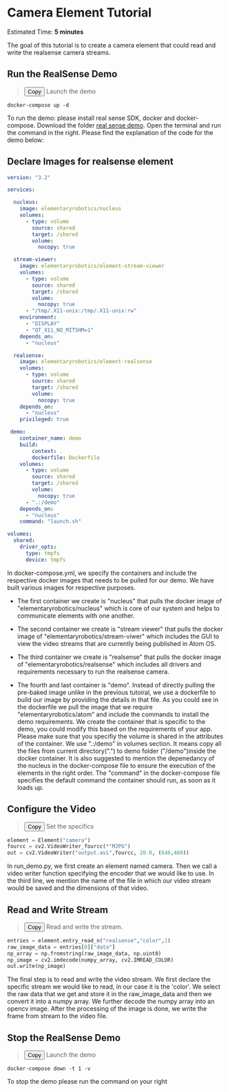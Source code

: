 
# Camera Element Tutorial

Estimated Time: **5 minutes**

The goal of this tutorial is to create a camera element that could read and write the realsense camera streams.

## **Run the RealSense Demo**

> <button class="copy-button" onclick='copyText(this, "docker-compose up -d")'>Copy</button> Launch the demo

```shell_session
docker-compose up -d
```

To run the demo: please install real sense SDK, docker and docker-compose. Download the folder <a href="real-sense-demo.zip" download>real sense demo</a>. Open the terminal and run the command in the right.   Please find the explanation of the code for the demo below:

## Declare Images for realsense element

```yaml
version: "3.2"

services:

  nucleus:
    image: elementaryrobotics/nucleus
    volumes:
      - type: volume
        source: shared
        target: /shared
        volume:
          nocopy: true

  stream-viewer:
    image: elementaryrobotics/element-stream-viewer
    volumes:
      - type: volume
        source: shared
        target: /shared
        volume:
          nocopy: true
      - "/tmp/.X11-unix:/tmp/.X11-unix:rw"
    environment:
      - "DISPLAY"
      - "QT_X11_NO_MITSHM=1"
    depends_on:
      - "nucleus"

  realsense:
    image: elementaryrobotics/element-realsense
    volumes:
      - type: volume
        source: shared
        target: /shared
        volume:
          nocopy: true
    depends_on:
      - "nucleus"
    privileged: true

 demo:
    container_name: demo
    build:
        context: .
        dockerfile: Dockerfile
    volumes:
      - type: volume
        source: shared
        target: /shared
        volume:
          nocopy: true
      - ".:/demo"
    depends_on:
      - "nucleus"
    command: "launch.sh"

volumes:
  shared:
    driver_opts:
      type: tmpfs
      device: tmpfs
```

In docker-compose.yml, we specify the containers and include the respective docker images that needs to be pulled for our demo. We have built various images for respective purposes.

* The first container we create is "nucleus" that pulls the docker image of "elementaryrobotics/nucleus" which is core of our system and helps to communicate elements with one another.

* The second container we create is "stream viewer" that pulls the docker image of "elementaryrobotics/stream-viwer" which includes the GUI to view the video streams that are currently being published in Atom OS.

* The third container we create is "realsense" that pulls the docker image of "elementaryrobotics/realsense" which includes all drivers and requirements necessary to run the realsense camera.

* The fourth and last container is "demo". Instead of directly pulling the pre-baked image unlike in the previous tutoiral, we use a dockerfile to build our image by providing the details in that file. As you could see in the dockerfile we pull the image that we require "elementaryrobotics/atom" and include the commands to install the demo requirements. We create the container that is specific to the demo, you could modify this based on the requirements of your app. Please make sure that you specifiy the volume is shared in the attributes of the container. We use ".:/demo" in volumes section. It means copy all the files from current directory(".") to demo folder ("/demo")inside the docker container. It is also suggested to mention the depenedancy of the nucleus in the docker-compose file to ensure the execution of the elements in the right order. The "command" in the docker-compose file specifies the default command the container should run, as soon as it loads up.

## Configure the Video

> <button class="copy-button" onclick='copyText(this, "element = Element(\"camera\")\r\nfourcc = cv2.VideoWriter_fourcc(*\"MJPG\")\r\nout = cv2.VideoWriter(\"output.avi\",fourcc, 20.0, (640,480))")'>Copy</button> Set the specifics

```python
element = Element("camera")
fourcc = cv2.VideoWriter_fourcc(*"MJPG")
out = cv2.VideoWriter("output.avi",fourcc, 20.0, (640,480))
```

In run_demo.py, we first create an element named camera. Then we call a video writer function specifying the encoder that we would like to use. In the third line, we mention the name of the file in which our video stream would be saved and the dimensions of that video.

## Read and Write Stream

> <button class="copy-button" onclick='copyText(this, "entries = element.entry_read_n(\"realsense\",\"color\",1)\r\nraw_image_data = entries[0][\"data\"]\r\nnp_array = np.fromstring(raw_image_data, np.uint8)\r\nnp_image = cv2.imdecode(numpy_array, cv2.IMREAD_COLOR)\r\nout.write(np_image)")'>Copy</button> Read and write the stream.

```python
entries = element.entry_read_n("realsense","color",1)
raw_image_data = entries[0]["data"]
np_array = np.fromstring(raw_image_data, np.uint8)
np_image = cv2.imdecode(numpy_array, cv2.IMREAD_COLOR)
out.write(np_image)
```

The final step is to read and write the video stream. We first declare the specific stream we would like to read, in our case it is the 'color'. We select the raw data that we get and store it in the raw_image_data and then we convert it into a numpy array. We further decode the numpy array into an opencv image. After the processing of the image is done, we write the frame from stream to the video file.

## Stop the RealSense Demo

> <button class="copy-button" onclick='copyText(this, "docker-compose down -t 1 -v")'>Copy</button> Launch the demo

```shell_session
docker-compose down -t 1 -v
```

To stop the demo please run the command on your right
